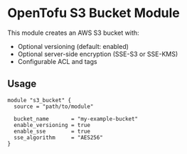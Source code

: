 # OpenTofu S3 Bucket Module

This module creates an AWS S3 bucket with:
- Optional versioning (default: enabled)
- Optional server-side encryption (SSE-S3 or SSE-KMS)
- Configurable ACL and tags

## Usage

```hcl
module "s3_bucket" {
  source = "path/to/module"

  bucket_name       = "my-example-bucket"
  enable_versioning = true
  enable_sse        = true
  sse_algorithm     = "AES256"
}
